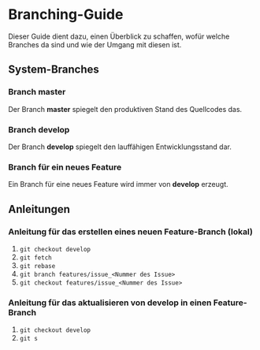 # Branching-Guide

Dieser Guide dient dazu, einen Überblick zu schaffen, wofür welche Branches da sind und wie der Umgang mit diesen ist.

## System-Branches

### Branch master

Der Branch **master** spiegelt den produktiven Stand des Quellcodes das.

### Branch develop

Der Branch **develop** spiegelt den lauffähigen Entwicklungsstand dar.

### Branch für ein neues Feature

Ein Branch für eine neues Feature wird immer von **develop** erzeugt.

## Anleitungen

### Anleitung für das erstellen eines neuen Feature-Branch (lokal)

1. `git checkout develop`
1. `git fetch`
1. `git rebase`
1. `git branch features/issue_<Nummer des Issue>`
1. `git checkout features/issue_<Nummer des Issue>`

### Anleitung für das aktualisieren von **develop** in einen Feature-Branch

1. `git checkout develop`
1. `git s`